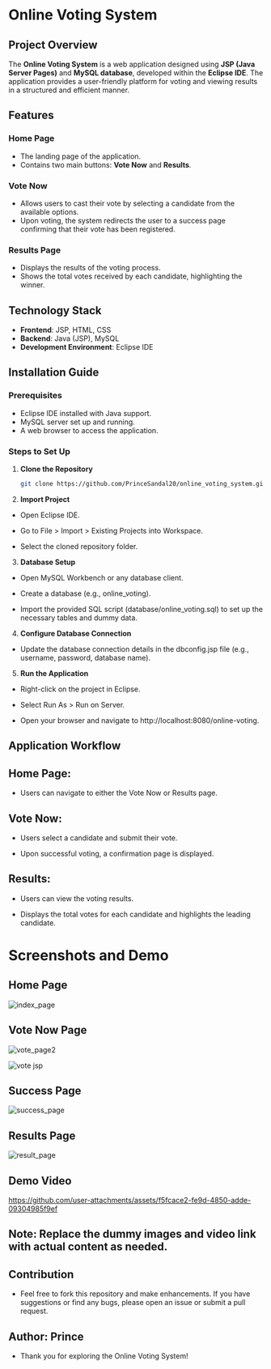 # Online Voting System

## Project Overview

The **Online Voting System** is a web application designed using **JSP (Java Server Pages)** and **MySQL database**, developed within the **Eclipse IDE**. The application provides a user-friendly platform for voting and viewing results in a structured and efficient manner.

## Features

### Home Page
- The landing page of the application.
- Contains two main buttons: **Vote Now** and **Results**.

### Vote Now
- Allows users to cast their vote by selecting a candidate from the available options.
- Upon voting, the system redirects the user to a success page confirming that their vote has been registered.

### Results Page
- Displays the results of the voting process.
- Shows the total votes received by each candidate, highlighting the winner.

## Technology Stack

- **Frontend**: JSP, HTML, CSS
- **Backend**: Java (JSP), MySQL
- **Development Environment**: Eclipse IDE

## Installation Guide

### Prerequisites
- Eclipse IDE installed with Java support.
- MySQL server set up and running.
- A web browser to access the application.

### Steps to Set Up

1. **Clone the Repository**
   ```bash
   git clone https://github.com/PrinceSandal20/online_voting_system.git


2. **Import Project**

- Open Eclipse IDE.

- Go to File > Import > Existing Projects into Workspace.

- Select the cloned repository folder.

3. **Database Setup**

- Open MySQL Workbench or any database client.

- Create a database (e.g., online_voting).

- Import the provided SQL script (database/online_voting.sql) to set up the necessary tables and dummy data.

4. **Configure Database Connection**

- Update the database connection details in the dbconfig.jsp file (e.g., username, password, database name).

5. **Run the Application**

- Right-click on the project in Eclipse.

- Select Run As > Run on Server.

- Open your browser and navigate to http://localhost:8080/online-voting.

## Application Workflow

## Home Page:

- Users can navigate to either the Vote Now or Results page.

## Vote Now:

- Users select a candidate and submit their vote.

- Upon successful voting, a confirmation page is displayed.

## Results:
 
- Users can view the voting results.

- Displays the total votes for each candidate and highlights the leading candidate.

# Screenshots and Demo

## Home Page
![index_page](https://github.com/user-attachments/assets/16719c9f-99bc-4f22-b19e-1ea05da5cda3)



## Vote Now Page

![vote_page2](https://github.com/user-attachments/assets/667d83eb-62e0-4ffb-ab3a-205dc0760172)

![vote jsp](https://github.com/user-attachments/assets/a3ffb3b5-7e10-4265-87eb-c4cab59a05c8)

## Success Page


![success_page](https://github.com/user-attachments/assets/e8ea751b-0036-43e6-aba7-2b26c46e2a47)

## Results Page


![result_page](https://github.com/user-attachments/assets/274777ea-7c74-4ce1-89df-5a1b9742a771)

## Demo Video



https://github.com/user-attachments/assets/f5fcace2-fe9d-4850-adde-09304985f9ef



## Note: Replace the dummy images and video link with actual content as needed.

## Contribution

- Feel free to fork this repository and make enhancements. If you have suggestions or find any bugs, please open an issue or submit a pull request.


## Author: Prince
- Thank you for exploring the Online Voting System!
